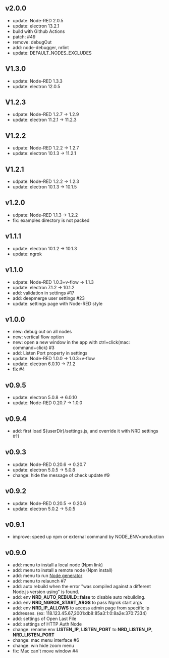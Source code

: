 ## v2.0.0
- update: Node-RED 2.0.5
- update: electron 13.2.1
- build with Github Actions
- patch: #49
- remove: debugOut
- add: node-debugger, nrlint
- update: DEFAULT_NODES_EXCLUDES

## V1.3.0
- update: Node-RED 1.3.3
- update: electron 12.0.5

## V1.2.3
- udpate: Node-RED 1.2.7 -> 1.2.9
- update: electron 11.2.1 -> 11.2.3

## V1.2.2
- udpate: Node-RED 1.2.2 -> 1.2.7
- update: electron 10.1.3 -> 11.2.1

## V1.2.1
- udpate: Node-RED 1.2.2 -> 1.2.3
- update: electron 10.1.3 -> 10.1.5

## v1.2.0
- udpate: Node-RED 1.1.3 -> 1.2.2
- fix: examples directory is not packed

## v1.1.1
- update: electron 10.1.2 -> 10.1.3
- update: ngrok

## v1.1.0
- udpate: Node-RED 1.0.3+v-flow -> 1.1.3
- update: electron 7.1.2 -> 10.1.2
- add: validation in settings #17
- add: deepmerge user settings #23
- update: settings page with Node-RED style

## v1.0.0
- new: debug out on all nodes
- new: vertical flow option
- new: open a new window in the app with ctrl+click(mac: command+click) #3
- add: Listen Port property in settings
- update: Node-RED 1.0.0 -> 1.0.3+v-flow
- update: electron 6.0.10 -> 7.1.2
- fix #4

## v0.9.5
- update: electron 5.0.8 -> 6.0.10
- update: Node-RED 0.20.7 -> 1.0.0

## v0.9.4
- add: first load ${userDir}/settings.js, and override it with NRD settings #11

## v0.9.3
- update: Node-RED 0.20.6 -> 0.20.7
- update: electron 5.0.5 -> 5.0.8
- change: hide the message of check update #9

## v0.9.2
- update: Node-RED 0.20.5 -> 0.20.6
- update: electron 5.0.2 -> 5.0.5

## v0.9.1
- improve: speed up npm or external command by NODE_ENV=production

## v0.9.0
- add: menu to install a local node (Npm link)
- add: menu to install a remote node (Npm install)
- add: menu to run [Node generator](https://github.com/node-red/node-red-nodegen)
- add: menu to relaunch #7
- add: auto rebuild when the error "was compiled against a different Node.js version using" is found.
- add: env **NRD_AUTO_REBUILD=false** to disable auto rebuilding.
- add: env **NRD_NGROK_START_ARGS** to pass Ngrok start args
- add: env **NRD_IP_ALLOWS** to access admin page from specific ip addresses. (ex: 118.123.45.67,2001:db8:85a3:1:0:8a2e:370:7334)
- add: settings of Open Last File
- add: settings of HTTP Auth Node
- change: rename env **LISTEN_IP**, **LISTEN_PORT** to **NRD_LISTEN_IP**, **NRD_LISTEN_PORT**
- change: mac menu interface #6
- change: win hide zoom menu
- fix: Mac can't move window #4
